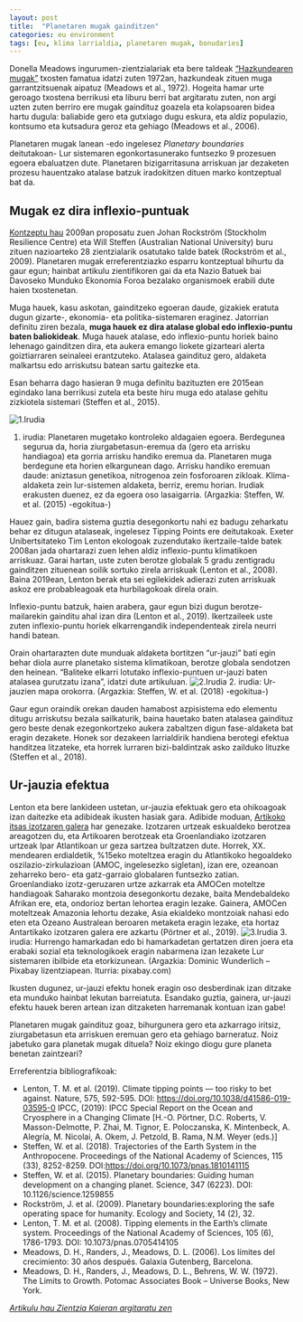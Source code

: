 ```yaml
---
layout: post
title:  "Planetaren mugak gainditzen"
categories: eu environment
tags: [eu, klima larrialdia, planetaren mugak, bonudaries]
---
```


Donella Meadows ingurumen-zientzialariak eta bere taldeak [“Hazkundearen mugak”](https://eu.wikipedia.org/wiki/Hazkundearen_mugak) txosten famatua idatzi zuten 1972an, hazkundeak zituen muga garrantzitsuenak aipatuz (Meadows et al., 1972). Hogeita hamar urte geroago txostena berrikusi eta liburu berri bat argitaratu zuten, non argi uzten zuten berriro ere mugak gaindituz goazela eta kolapsoaren bidea hartu dugula: baliabide gero eta gutxiago dugu eskura, eta aldiz populazio, kontsumo eta kutsadura geroz eta gehiago (Meadows et al., 2006).

Planetaren mugak lanean -edo ingelesez *Planetary boundaries* deitutakoan- Lur sistemaren egonkortasunerako funtsezko 9 prozesuen egoera ebaluatzen dute. Planetaren bizigarritasuna arriskuan jar dezaketen prozesu hauentzako atalase batzuk iradokitzen dituen marko kontzeptual bat da.

## Mugak ez dira inflexio-puntuak

[Kontzeptu hau](https://www.stockholmresilience.org/research/planetary-boundaries.html) 2009an proposatu zuen Johan Rockström (Stockholm Resilience Centre) eta Will Steffen (Australian National University) buru zituen nazioarteko 28 zientzialarik osatutako talde batek (Rockström et al., 2009). Planetaren mugak erreferentziazko esparru kontzeptual bihurtu da gaur egun; hainbat artikulu zientifikoren gai da eta Nazio Batuek bai Davoseko Munduko Ekonomia Foroa bezalako organismoek erabili dute haien txostenetan.

Muga hauek, kasu askotan, gainditzeko egoeran daude, gizakiek eratuta dugun gizarte-, ekonomia- eta politika-sistemaren eraginez. Jatorrian definitu ziren bezala, **muga hauek ez dira atalase global edo inflexio-puntu baten baliokideak**. Muga hauek atalase, edo inflexio-puntu horiek baino lehenago gainditzen dira, eta aukera emango liokete gizarteari alerta goiztiarraren seinaleei erantzuteko. Atalasea gaindituz gero, aldaketa malkartsu edo arriskutsu batean sartu gaitezke eta.

Esan beharra dago hasieran 9 muga definitu bazituzten ere 2015ean egindako lana berrikusi zutela eta beste hiru muga edo atalase gehitu zizkiotela sistemari (Steffen et al., 2015).

![1.Irudia](https://zientziakaiera.eus/app/uploads/2021/12/Planetaren-mugak-1.jpg)
1. irudia: Planetaren mugetako kontroleko aldagaien egoera. Berdegunea segurua da, horia ziurgabetasun-eremua da (gero eta arrisku handiagoa) eta gorria arrisku handiko eremua da. Planetaren muga berdegune eta horien elkargunean dago. Arrisku handiko eremuan daude: aniztasun genetikoa, nitrogenoa zein fosforoaren zikloak. Klima-aldaketa zein lur-sistemen aldaketa, berriz, eremu horian. Irudiak erakusten duenez, ez da egoera oso lasaigarria. (Argazkia: Steffen, W. et al. (2015) -egokitua-)

Hauez gain, badira sistema guztia desegonkortu nahi ez badugu zeharkatu behar ez ditugun atalaseak, ingelesez Tipping Points ere deitutakoak. Exeter Unibertsitateko Tim Lenton ekologoak zuzendutako ikertzaile-talde batek 2008an jada ohartarazi zuen lehen aldiz inflexio-puntu klimatikoen arriskuaz. Garai hartan, uste zuten berotze globalak 5 gradu zentigradu gainditzen zituenean soilik sortuko zirela arriskuak (Lenton et al., 2008). Baina 2019ean, Lenton berak eta sei egilekidek adierazi zuten arriskuak askoz ere probableagoak eta hurbilagokoak direla orain.

Inflexio-puntu batzuk, haien arabera, gaur egun bizi dugun berotze-mailarekin gainditu ahal izan dira (Lenton et al., 2019). Ikertzaileek uste zuten inflexio-puntu horiek elkarrengandik independenteak zirela neurri handi batean.

Orain ohartarazten dute munduak aldaketa bortitzen “ur-jauzi” bati egin behar diola aurre planetako sistema klimatikoan, berotze globala sendotzen den heinean. “Baliteke elkarri lotutako inflexio-puntuen ur-jauzi baten atalasea gurutzatu izana”, idatzi dute artikuluan.
![2.Irudia](https://zientziakaiera.eus/app/uploads/2021/12/Inflexio-ur-jauzi.jpg)
2. irudia: Ur-jauzien mapa orokorra. (Argazkia: Steffen, W. et al. (2018) -egokitua-)

Gaur egun oraindik orekan dauden hamabost azpisistema edo elementu ditugu arriskutsu bezala sailkaturik, baina hauetako baten atalasea gaindituz gero beste denak ezegonkortzeko aukera zabaltzen digun fase-aldaketa bat eragin dezakete. Honek sor dezakeen larrialdirik handiena berotegi efektua handitzea litzateke, eta horrek lurraren bizi-baldintzak asko zailduko lituzke (Steffen et al., 2018).

## Ur-jauzia efektua

Lenton eta bere lankideen ustetan, ur-jauzia efektuak gero eta ohikoagoak izan daitezke eta adibideak ikusten hasiak gara. Adibide moduan, [Artikoko itsas izotzaren galera](https://zientziakaiera.eus/2014/12/03/izotzik-gabeko-ozeano-artikoa/) har genezake. Izotzaren urtzeak eskualdeko berotzea areagotzen du, eta Artikoaren berotzeak eta Groenlandiako izotzaren urtzeak Ipar Atlantikoan ur geza sartzea bultzatzen dute. Horrek, XX. mendearen erdialdetik, %15eko moteltzea eragin du Atlantikoko hegoaldeko oszilazio-zirkulazioan (AMOC, ingelesezko sigletan), izan ere, ozeanoan zeharreko bero- eta gatz-garraio globalaren funtsezko zatian. Groenlandiako izotz-geruzaren urtze azkarrak eta AMOCen moteltze handiagoak Saharako montzoia desegonkortu dezake, baita Mendebaldeko Afrikan ere, eta, ondorioz bertan lehortea eragin lezake. Gainera, AMOCen moteltzeak Amazonia lehortu dezake, Asia ekialdeko montzoiak nahasi edo eten eta Ozeano Australean beroaren metaketa eragin lezake, eta hortaz Antartikako izotzaren galera ere azkartu (Pörtner et al., 2019).
![3.Irudia](https://zientziakaiera.eus/app/uploads/2021/12/demonstration-gc3de85544_1920-1536x1024.jpg)
3. irudia: Hurrengo hamarkadan edo bi hamarkadetan gertatzen diren joera eta erabaki sozial eta teknologikoek eragin nabarmena izan lezakete Lur sistemaren ibilbide eta etorkizunean. (Argazkia: Dominic Wunderlich – Pixabay lizentziapean. Iturria: pixabay.com)

Ikusten dugunez, ur-jauzi efektu honek eragin oso desberdinak izan ditzake eta munduko hainbat lekutan barreiatuta. Esandako guztia, gainera, ur-jauzi efektu hauek beren artean izan ditzaketen harremanak kontuan izan gabe!

Planetaren mugak gaindituz goaz, bihurgunera gero eta azkarrago iritsiz, ziurgabetasun eta arriskuen eremuan gero eta gehiago barneratuz. Noiz jabetuko gara planetak mugak dituela? Noiz ekingo diogu gure planeta benetan zaintzeari?

Erreferentzia bibliografikoak:
- Lenton, T. M. et al. (2019). Climate tipping points — too risky to bet against. Nature, 575, 592-595. DOI: https://doi.org/10.1038/d41586-019-03595-0
    IPCC, (2019): IPCC Special Report on the Ocean and Cryosphere in a Changing Climate [H.-O. Pörtner, D.C. Roberts, V. Masson-Delmotte, P. Zhai, M. Tignor, E. Poloczanska, K. Mintenbeck, A. Alegría, M. Nicolai, A. Okem, J. Petzold, B. Rama, N.M. Weyer (eds.)]
- Steffen, W. et al. (2018). Trajectories of the Earth System in the Anthropocene. Proceedings of the National Academy of Sciences, 115 (33), 8252-8259. DOI:https://doi.org/10.1073/pnas.1810141115
- Steffen, W. et al. (2015). Planetary boundaries: Guiding human development on a changing planet. Science, 347 (6223). DOI: 10.1126/science.1259855
- Rockström, J. et al. (2009). Planetary boundaries:exploring the safe operating space for humanity. Ecology and Society, 14 (2), 32.
- Lenton, T. M. et al. (2008). Tipping elements in the Earth’s climate system. Proceedings of the National Academy of Sciences, 105 (6), 1786-1793. DOI: 10.1073/pnas.0705414105
- Meadows, D. H., Randers, J., Meadows, D. L. (2006). Los límites del crecimiento: 30 años después. Galaxia Gutenberg, Barcelona.
- Meadows, D. H., Randers, J., Meadows, D. L., Behrens, W. W. (1972). The Limits to Growth. Potomac Associates Book – Universe Books, New York.

[*Artikulu hau Zientzia Kaieran argitaratu zen*](https://zientziakaiera.eus/2021/12/29/planetaren-mugak-gainditzen/)
